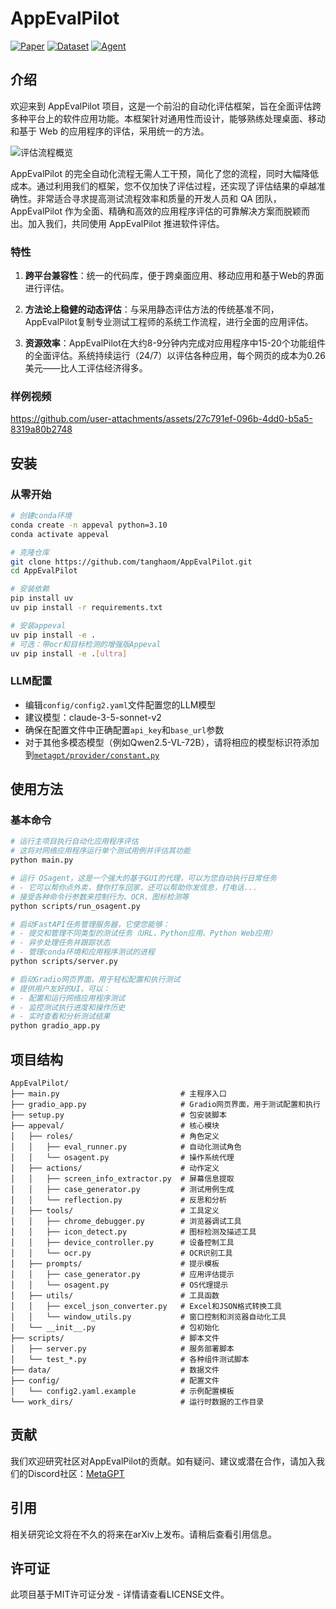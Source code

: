 # AppEvalPilot

[![Paper](https://img.shields.io/badge/arXiv-2508.14104-b31b1b.svg)](https://arxiv.org/abs/2508.14104)
[![Dataset](https://img.shields.io/badge/Dataset-HuggingFace-yellow)](https://huggingface.co/datasets/stellaHsr-mm/RealDevBench)
[![Agent](https://img.shields.io/badge/Agent-AppEvalPilot-green.svg)](https://github.com/tanghaom/AppEvalPilot)


## 介绍

欢迎来到 AppEvalPilot 项目，这是一个前沿的自动化评估框架，旨在全面评估跨多种平台上的软件应用功能。本框架针对通用性而设计，能够熟练处理桌面、移动和基于 Web 的应用程序的评估，采用统一的方法。

![评估流程概览](assets/images/workflow.png)

AppEvalPilot 的完全自动化流程无需人工干预，简化了您的流程，同时大幅降低成本。通过利用我们的框架，您不仅加快了评估过程，还实现了评估结果的卓越准确性。非常适合寻求提高测试流程效率和质量的开发人员和 QA 团队，AppEvalPilot 作为全面、精确和高效的应用程序评估的可靠解决方案而脱颖而出。加入我们，共同使用 AppEvalPilot 推进软件评估。

### 特性

1. **跨平台兼容性**：统一的代码库，便于跨桌面应用、移动应用和基于Web的界面进行评估。
   
2. **方法论上稳健的动态评估**：与采用静态评估方法的传统基准不同，AppEvalPilot复制专业测试工程师的系统工作流程，进行全面的应用评估。
   
3. **资源效率**：AppEvalPilot在大约8-9分钟内完成对应用程序中15-20个功能组件的全面评估。系统持续运行（24/7）以评估各种应用，每个网页的成本为0.26美元——比人工评估经济得多。

### 样例视频

https://github.com/user-attachments/assets/27c791ef-096b-4dd0-b5a5-8319a80b2748

## 安装

### 从零开始

```bash
# 创建conda环境
conda create -n appeval python=3.10
conda activate appeval

# 克隆仓库
git clone https://github.com/tanghaom/AppEvalPilot.git
cd AppEvalPilot

# 安装依赖
pip install uv
uv pip install -r requirements.txt

# 安装appeval
uv pip install -e .
# 可选：带ocr和目标检测的增强版Appeval
uv pip install -e .[ultra]
```

### LLM配置
- 编辑`config/config2.yaml`文件配置您的LLM模型
- 建议模型：claude-3-5-sonnet-v2
- 确保在配置文件中正确配置`api_key`和`base_url`参数
- 对于其他多模态模型（例如Qwen2.5-VL-72B），请将相应的模型标识符添加到[`metagpt/provider/constant.py`](https://github.com/geekan/MetaGPT/blob/79390a28247dbfaf8097d3bcd6e6f23b56e9e444/metagpt/provider/constant.py#L34)

## 使用方法

### 基本命令

```bash
# 运行主项目执行自动化应用程序评估
# 这将对网络应用程序运行单个测试用例并评估其功能
python main.py
```

```bash
# 运行 OSagent，这是一个强大的基于GUI的代理，可以为您自动执行日常任务
# - 它可以帮你点外卖，替你打车回家，还可以帮助你发信息，打电话...
# 接受各种命令行参数来控制行为、OCR、图标检测等
python scripts/run_osagent.py
```

```bash
# 启动FastAPI任务管理服务器，它使您能够：
# - 提交和管理不同类型的测试任务（URL、Python应用、Python Web应用）
# - 异步处理任务并跟踪状态
# - 管理conda环境和应用程序测试的进程
python scripts/server.py
```

```bash
# 启动Gradio网页界面，用于轻松配置和执行测试
# 提供用户友好的UI，可以：
# - 配置和运行网络应用程序测试
# - 监控测试执行进度和操作历史
# - 实时查看和分析测试结果
python gradio_app.py
```

## 项目结构

```
AppEvalPilot/
├── main.py                           # 主程序入口
├── gradio_app.py                     # Gradio网页界面，用于测试配置和执行
├── setup.py                          # 包安装脚本
├── appeval/                          # 核心模块
│   ├── roles/                        # 角色定义
│   │   ├── eval_runner.py            # 自动化测试角色
│   │   └── osagent.py                # 操作系统代理
│   ├── actions/                      # 动作定义
│   │   ├── screen_info_extractor.py  # 屏幕信息提取
│   │   ├── case_generator.py         # 测试用例生成
│   │   └── reflection.py             # 反思和分析
│   ├── tools/                        # 工具定义
│   │   ├── chrome_debugger.py        # 浏览器调试工具
│   │   ├── icon_detect.py            # 图标检测及描述工具
│   │   ├── device_controller.py      # 设备控制工具
│   │   └── ocr.py                    # OCR识别工具
│   ├── prompts/                      # 提示模板
│   │   ├── case_generator.py         # 应用评估提示
│   │   └── osagent.py                # OS代理提示
│   ├── utils/                        # 工具函数
│   │   ├── excel_json_converter.py   # Excel和JSON格式转换工具
│   │   └── window_utils.py           # 窗口控制和浏览器自动化工具
│   └── __init__.py                   # 包初始化
├── scripts/                          # 脚本文件
│   ├── server.py                     # 服务部署脚本
│   └── test_*.py                     # 各种组件测试脚本
├── data/                             # 数据文件
├── config/                           # 配置文件
│   └── config2.yaml.example          # 示例配置模板
└── work_dirs/                        # 运行时数据的工作目录
```

## 贡献

我们欢迎研究社区对AppEvalPilot的贡献。如有疑问、建议或潜在合作，请加入我们的Discord社区：[MetaGPT](https://discord.gg/ZRHeExS6xv)

## 引用

相关研究论文将在不久的将来在arXiv上发布。请稍后查看引用信息。

## 许可证

此项目基于MIT许可证分发 - 详情请查看LICENSE文件。
